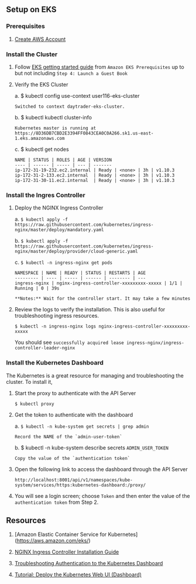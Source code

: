                 
## Setup on EKS

### Prerequisites

1.  [Create AWS Account](https://aws.amazon.com/premiumsupport/knowledge-center/create-and-activate-aws-account/)

### Install the Cluster

1.  Follow [EKS getting started guide](https://docs.aws.amazon.com/eks/latest/userguide/getting-started.html) from `Amazon EKS Prerequisites` up to but not including `Step 4: Launch a Guest Book`

2.  Verify the EKS Cluster
     
    a.  $ kubectl config use-context user116-eks-cluster
                    
        Switched to context daytrader-eks-cluster.
                
    b.  $ kubectl kubectl cluster-info
                    
        Kubernetes master is running at https://8D36DB7CBD2E3394FF0843CEA0C0A266.sk1.us-east-1.eks.amazonaws.com
                    
    c.  $ kubectl get nodes
                
        NAME | STATUS | ROLES | AGE | VERSION
        ---- | ------ | ----- | --- | -------
        ip-172-31-19-232.ec2.internal | Ready | <none> | 3h | v1.10.3
        ip-172-31-2-133.ec2.internal  | Ready | <none> | 3h | v1.10.3
        ip-172-31-30-11.ec2.internal  | Ready | <none> | 3h | v1.10.3

### Install the Ingres Controller

1.  Deploy the NGINX Ingress Controller
                
    a.  `$ kubectl apply -f https://raw.githubusercontent.com/kubernetes/ingress-nginx/master/deploy/mandatory.yaml`
    
    b.  `$ kubectl apply -f https://raw.githubusercontent.com/kubernetes/ingress-nginx/master/deploy/provider/cloud-generic.yaml`
                
    c.  `$ kubectl -n ingress-nginx get pods`
                    
        NAMESPACE | NAME | READY | STATUS | RESTARTS | AGE
        --------- | ---- | ----- | ------ | -------- | ---
        ingress-nginx | nginx-ingress-controller-xxxxxxxxx-xxxxx | 1/1 | Running | 0 | 39s
    
        **Notes:** Wait for the controller start. It may take a few minutes
                    
3.  Review the logs to verify the installation. This is also useful for troubleshooting ingress resources.
                
    `$ kubectl -n ingress-nginx logs nginx-ingress-controller-xxxxxxxxx-xxxxx`
                   
    You should see `successfully acquired lease ingress-nginx/ingress-controller-leader-nginx`
                    
### Install the Kubernetes Dashboard

The Kubernetes is a great resource for managing and troubleshooting the cluster. To install it,
                
1.  Start the proxy to authenticate with the API Server

    `$ kubectl proxy`
    
2.  Get the token to authenticate with the dashboard

    a.  `$ kubectl -n kube-system get secrets | grep admin`
       
        Record the NAME of the `admin-user-token`
        
    b.  $ kubectl -n kube-system describe secrets `ADMIN_USER_TOKEN`
        
        Copy the value of the `authentication token`
                            
3.  Open the following link to access the dashboard through the API Server
        
    `http://localhost:8001/api/v1/namespaces/kube-system/services/https:kubernetes-dashboard:/proxy/`
            
4.  You will see a login screen; choose `Token` and then enter the value of the `authentication token` from Step 2. 

## Resources 

1.  [Amazon Elastic Container Service for Kubernetes] (https://aws.amazon.com/eks/)

2.  [NGINX Ingress Controller Installation Guide](https://kubernetes.github.io/ingress-nginx/deploy/)

3.  [Troubleshooting Authentication to the Kubernetes Dashboard](https://github.com/AcalephStorage/kubernetes-dashboard/blob/master/docs/user-guide/troubleshooting.md)
    
4.  [Tutorial: Deploy the Kubernetes Web UI (Dashboard)](https://docs.aws.amazon.com/eks/latest/userguide/dashboard-tutorial.html)


